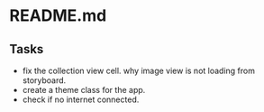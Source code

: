# README.md

##  Tasks
- fix the collection view cell. why image view is not loading from storyboard.
- create a theme class for the app.
- check if no internet connected.
